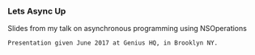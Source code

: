 ### Lets Async Up

Slides from my talk on asynchronous programming using NSOperations


```
Presentation given June 2017 at Genius HQ, in Brooklyn NY.
```
